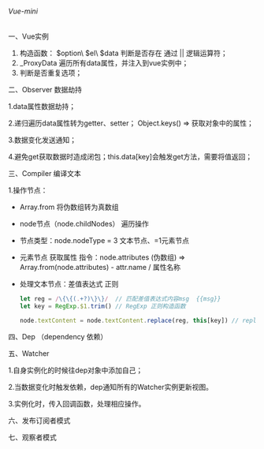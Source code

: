 ###### Vue-mini

一、Vue实例

1. 构造函数： $option\ \$el\\ \$data  判断是否存在 通过  || 逻辑运算符；
2. _ProxyData 遍历所有data属性，并注入到vue实例中；
3. 判断是否重复选项；

二、Observer 数据劫持

1.data属性数据劫持；

2.递归遍历data属性转为getter、setter； Object.keys() => 获取对象中的属性；

3.数据变化发送通知；

4.避免get获取数据时造成闭包；this.data[key]会触发get方法，需要将值返回；

三、Compiler 编译文本

1.操作节点：

* Array.from 将伪数组转为真数组

* node节点（node.childNodes） 遍历操作 

* 节点类型：node.nodeType = 3 文本节点、=1元素节点

* 元素节点 获取属性 指令：node.attributes (伪数组) => Array.from(node.attributes) - attr.name / 属性名称

* 处理文本节点：差值表达式  正则

	```javascript
	let reg = /\{\{(.+?)\}\}/  // 匹配差值表达式内容msg  {{msg}}
	let key = RegExp.$1.trim() // RegExp 正则构造函数
	
	node.textContent = node.textContent.replace(reg, this[key]) // replace 按照reg规则data替换 msg
	```

四、Dep （dependency 依赖）

五、Watcher

1.自身实例化的时候往dep对象中添加自己；

2.当数据变化时触发依赖，dep通知所有的Watcher实例更新视图。

3.实例化时，传入回调函数，处理相应操作。

六、发布订阅者模式

七、观察者模式